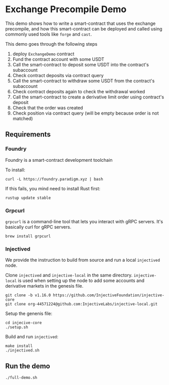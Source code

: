 # Exchange Precompile Demo

This demo shows how to write a smart-contract that uses the exchange precompile, 
and how this smart-contract can be deployed and called using commonly used tools 
like `forge` and `cast`.

This demo goes through the following steps

1) deploy `ExchangeDemo` contract
2) Fund the contract account with some USDT
3) Call the smart-contract to deposit some USDT into the contract's subaccount
4) Check contract deposits via contract query
5) Call the smart-contract to withdraw some USDT from the contract's subaccount
6) Check contract deposits again to check the withdrawal worked
6) Call the smart-contract to create a derivative limit order using contract's deposit
7) Check that the order was created
6) Check position via contract query (will be empty because order is not matched)

## Requirements

### Foundry

Foundry is a smart-contract development toolchain

To install:

```
curl -L https://foundry.paradigm.xyz | bash
```

If this fails, you mind need to install Rust first:

```
rustup update stable
```

### Grpcurl

`grpcurl` is a command-line tool that lets you interact with gRPC servers. It's 
basically curl for gRPC servers.

```
brew install grpcurl
```

### Injectived

We provide the instruction to build from source and run a local `injectived` node.

Clone `injectived` and `injective-local` in the same directory. `injective-local`
is used when setting up the node to add some accounts and derivative markets in
the genesis file. 

```
git clone -b v1.16.0 https://github.com/InjectiveFoundation/injective-core 
git clone org-44571224@github.com:InjectiveLabs/injective-local.git
```

Setup the genenis file:
```
cd injecive-core
./setup.sh
```

Build and run `injectived`:
```
make install
./injectived.sh
```

## Run the demo

```
./full-demo.sh
```